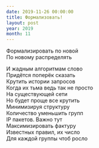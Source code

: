 ```yaml
---
date: 2019-11-26 00:00:00
title: Формализовать!
layout: post
year: 2019
month: 11
---
```

Формализировать по новой <br/>
По новому распределять <br/>
<!--more-->
И жадным алгоритмам слово <br/>
Придётся поперёк сказать <br/>
Крутить  истории запросов <br/>
Когда их тьма ведь так не просто <br/>
На  существующей сети<br/>
Но будет проще все крутить <br/>
Минимизируя структуру <br/>
Количество уменьшить групп <br/>
IP пакетов. Важно тут<br/>
Максимизировать фактуру <br/>
Известных правил, их число<br/>
Для каждой группы чтоб росло<br/>